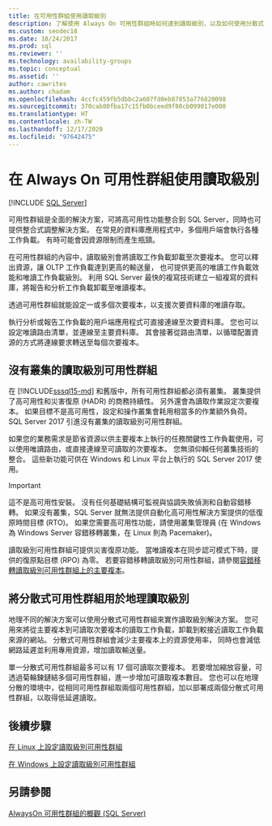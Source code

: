 ```yaml
---
title: 在可用性群組使用讀取級別
description: 了解使用 Always On 可用性群組時如何達到讀取級別，以及如何使用分散式可用性群組達到異地讀取級別的詳細資料。
ms.custom: seodec18
ms.date: 10/24/2017
ms.prod: sql
ms.reviewer: ''
ms.technology: availability-groups
ms.topic: conceptual
ms.assetid: ''
author: cawrites
ms.author: chadam
ms.openlocfilehash: 4ccfc459fb5dbbc2a607fd0eb87853a776820098
ms.sourcegitcommit: 370cab80fba17c15fb0bceed9f80cb099017e000
ms.translationtype: HT
ms.contentlocale: zh-TW
ms.lasthandoff: 12/17/2020
ms.locfileid: "97642475"
---
```

# <a name="use-read-scale-with-always-on-availability-groups"></a>在 Always On 可用性群組使用讀取級別
[!INCLUDE [SQL Server](../../../includes/applies-to-version/sqlserver.md)]

可用性群組是全面的解決方案，可將高可用性功能整合到 SQL Server，同時也可提供整合式調整解決方案。 在常見的資料庫應用程式中，多個用戶端會執行各種工作負載。 有時可能會因資源限制而產生瓶頸。 

在可用性群組的內容中，讀取級別會將讀取工作負載卸載至次要複本。 您可以釋出資源，讓 OLTP 工作負載達到更高的輸送量， 也可提供更高的唯讀工作負載效能和唯讀工作負載級別。 利用 SQL Server 最快的複寫技術建立一組複寫的資料庫，將報告和分析工作負載卸載至唯讀複本。

透過可用性群組就能設定一或多個次要複本，以支援次要資料庫的唯讀存取。

執行分析或報告工作負載的用戶端應用程式可直接連線至次要資料庫。 您也可以設定唯讀路由清單，並連線至主要資料庫。 其會接著從路由清單，以循環配置資源的方式將連線要求轉送至每個次要複本。

## <a name="read-scale-availability-groups-without-cluster"></a>沒有叢集的讀取級別可用性群組

在 [!INCLUDE[sssql15-md](../../../includes/sssql15-md.md)] 和舊版中，所有可用性群組都必須有叢集。 叢集提供了高可用性和災害復原 (HADR) 的商務持續性。 另外還會為讀取作業設定次要複本。 如果目標不是高可用性，設定和操作叢集會耗用相當多的作業額外負荷。 SQL Server 2017 引進沒有叢集的讀取級別可用性群組。 

如果您的業務需求是節省資源以供主要複本上執行的任務關鍵性工作負載使用，可以使用唯讀路由，或直接連線至可讀取的次要複本。 您無須仰賴任何叢集技術的整合。 這些新功能可供在 Windows 和 Linux 平台上執行的 SQL Server 2017 使用。

>[!IMPORTANT]
>這不是高可用性安裝。 沒有任何基礎結構可監視與協調失敗偵測和自動容錯移轉。 如果沒有叢集，SQL Server 就無法提供自動化高可用性解決方案提供的低復原時間目標 (RTO)。 如果您需要高可用性功能，請使用叢集管理員 (在 Windows 為 Windows Server 容錯移轉叢集，在 Linux 則為 Pacemaker)。
>
>讀取級別可用性群組可提供災害復原功能。 當唯讀複本在同步認可模式下時，提供的復原點目標 (RPO) 為零。 若要容錯移轉讀取級別可用性群組，請參閱[容錯移轉讀取級別可用性群組上的主要複本](perform-a-planned-manual-failover-of-an-availability-group-sql-server.md#ReadScaleOutOnly)。

## <a name="use-distributed-availability-groups-for-geographic-read-scale"></a>將分散式可用性群組用於地理讀取級別

地理不同的解決方案可以使用分散式可用性群組來實作讀取級別解決方案。 您可用來將從主要複本到可讀取次要複本的讀取工作負載，卸載到較接近讀取工作負載來源的網站。 分散式可用性群組會減少主要複本上的資源使用率， 同時也會減低網路延遲並利用專用資源，增加讀取輸送量。

單一分散式可用性群組最多可以有 17 個可讀取次要複本。 若要增加縮放容量，可透過菊輪鍊鏈結多個可用性群組，進一步增加可讀取複本數目。 您也可以在地理分散的環境中，從相同可用性群組取兩個可用性群組，加以部署成兩個分散式可用性群組，以取得低延遲讀取。




## <a name="next-steps"></a>後續步驟

[在 Linux 上設定讀取級別可用性群組](../../../linux/sql-server-linux-availability-group-configure-rs.md)

[在 Windows 上設定讀取級別可用性群組](../../../database-engine/availability-groups/windows/configure-read-scale-availability-groups.md)

## <a name="see-also"></a>另請參閱

 [AlwaysOn 可用性群組的概觀 &#40;SQL Server&#41;](../../../database-engine/availability-groups/windows/overview-of-always-on-availability-groups-sql-server.md)
